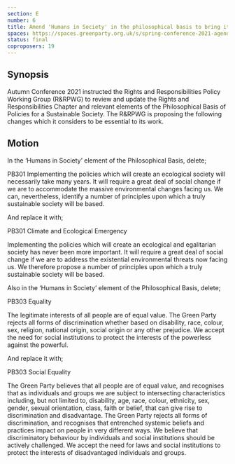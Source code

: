 ```yaml
---
section: E
number: 6
title: Amend 'Humans in Society' in the philosophical basis to bring it up to date
spaces: https://spaces.greenparty.org.uk/s/spring-conference-2021-agenda-forum2/?contentId=77763
status: final
coproposers: 19
---
```

## Synopsis

Autumn Conference 2021 instructed the Rights and Responsibilities Policy Working Group (R&RPWG) to review and update the Rights and Responsibilities Chapter and relevant elements of the Philosophical Basis of Policies for a Sustainable Society. The R&RPWG is proposing the following changes which it considers to be essential to its work.

## Motion

In the ‘Humans in Society’ element of the Philosophical Basis, delete;

PB301 Implementing the policies which will create an ecological society will necessarily take many years. It will require a great deal of social change if we are to accommodate the massive environmental changes facing us. We can, nevertheless, identify a number of principles upon which a truly sustainable society will be based.

And replace it with;

PB301 Climate and Ecological Emergency

Implementing the policies which will create an ecological and egalitarian society has never been more important. It will require a great deal of social change if we are to address the existential environmental threats now facing us. We therefore propose a number of principles upon which a truly sustainable society will be based.

Also in the ‘Humans in Society’ element of the Philosophical Basis, delete;

PB303 Equality

The legitimate interests of all people are of equal value. The Green Party rejects all forms of discrimination whether based on disability, race, colour, sex, religion, national origin, social origin or any other prejudice. We accept the need for social institutions to protect the interests of the powerless against the powerful.

And replace it with;

PB303 Social Equality

The Green Party believes that all people are of equal value, and recognises that as individuals and groups we are subject to intersecting characteristics including, but not limited to, disability, age, race, colour, ethnicity, sex, gender, sexual orientation, class, faith or belief, that can give rise to discrimination and disadvantage. The Green Party rejects all forms of discrimination, and recognises that entrenched systemic beliefs and practices impact on people in very different ways. We believe that discriminatory behaviour by individuals and social institutions should be actively challenged. We accept the need for laws and social institutions to protect the interests of disadvantaged individuals and groups.
